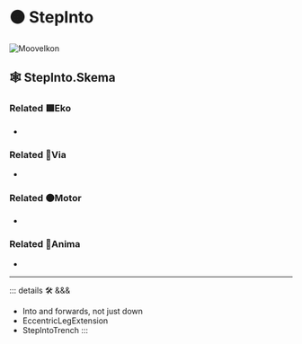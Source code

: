 # 🟠 <motor>StepInto</motor>

![MooveIkon](/BetaIkon/Mooves_Ikon.png)

## 🕸 StepInto.Skema

### Related 🟩<ekos>Eko</ekos>

-

### Related 🔻<via>Via</via>

-

### Related 🟠<motor>Motor</motor>

-

### Related 💜<anima>Anima</anima>

-

---

<!-- =================================================== -->
<!-- =================================================== -->
<!-- =================================================== -->
<!-- =================================================== -->
<!-- =================================================== -->
::: details 🛠 <dev>&&&</dev>

- Into and forwards, not just down
- EccentricLegExtension
- StepIntoTrench
:::
